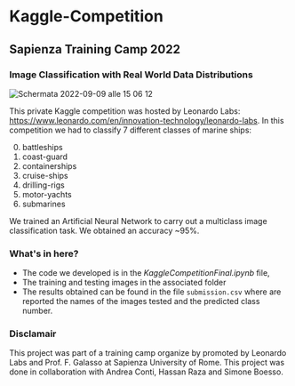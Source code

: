 # Kaggle-Competition
## Sapienza Training Camp 2022
### Image Classification with Real World Data Distributions
![Schermata 2022-09-09 alle 15 06 12](https://user-images.githubusercontent.com/91341004/189356716-2b28cd25-923f-4bde-b87b-94681d59013b.png)

This private Kaggle competition was hosted by Leonardo Labs: https://www.leonardo.com/en/innovation-technology/leonardo-labs.
In this competition we had to classify 7 different classes of marine ships:

0. battleships
1. coast-guard
2. containerships
3. cruise-ships
4. drilling-rigs
5. motor-yachts
6. submarines

We trained an Artificial Neural Network to carry out a multiclass image classification task. We obtained an accuracy ~95%. 

### What's in here? 
- The code we developed is in the *KaggleCompetitionFinal.ipynb* file, 
- The training and testing images in the associated folder
- The results obtained can be found in the file `submission.csv` where are reported the names of the images tested and the predicted class number.

### Disclamair
This project was part of a training camp organize by promoted by Leonardo Labs and Prof. F. Galasso at Sapienza University of Rome. This project was done in collaboration with Andrea Conti, Hassan Raza and Simone Boesso.

